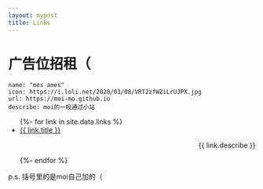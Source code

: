 ```yaml
---
layout: mypost
title: Links
---
```


# 广告位招租（

```
name: "mes ames"
icon: https://i.loli.net/2020/03/08/VRT2zfWZiLrUJPX.jpg
url: https://moi-mo.github.io
describe: moi的一般通过小站
```

<ul>
  {%- for link in site.data.links %}
  <li>
    <a href="{{ link.url }}" target="_blank" >{{ link.title }}</a><p align="right">{{ link.describe }}</p>
  </li>
  {%- endfor %}
</ul>

p.s. 括号里的是moi自己加的（
